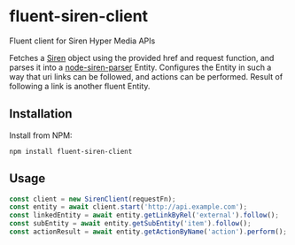 # fluent-siren-client
Fluent client for Siren Hyper Media APIs

Fetches a [Siren](https://github.com/kevinswiber/siren) object using the provided href and request function, and parses 
it into a [node-siren-parser](https://github.com/Brightspace/node-siren-parser) Entity. 
Configures the Entity in such a way that uri links can be followed, and actions can be performed. Result of 
following a link is another fluent Entity.

## Installation

Install from NPM:
```shell
npm install fluent-siren-client
```

## Usage

```javascript
const client = new SirenClient(requestFn);
const entity = await client.start('http://api.example.com');
const linkedEntity = await entity.getLinkByRel('external').follow();
const subEntity = await entity.getSubEntity('item').follow();
const actionResult = await entity.getActionByName('action').perform();
```
